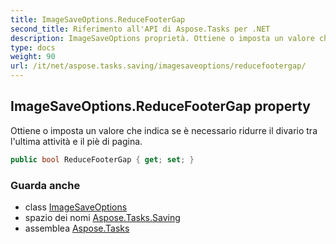 ```yaml
---
title: ImageSaveOptions.ReduceFooterGap
second_title: Riferimento all'API di Aspose.Tasks per .NET
description: ImageSaveOptions proprietà. Ottiene o imposta un valore che indica se è necessario ridurre il divario tra lultima attività e il piè di pagina.
type: docs
weight: 90
url: /it/net/aspose.tasks.saving/imagesaveoptions/reducefootergap/
---
```

## ImageSaveOptions.ReduceFooterGap property

Ottiene o imposta un valore che indica se è necessario ridurre il divario tra l'ultima attività e il piè di pagina.

```csharp
public bool ReduceFooterGap { get; set; }
```

### Guarda anche

* class [ImageSaveOptions](../)
* spazio dei nomi [Aspose.Tasks.Saving](../../imagesaveoptions/)
* assemblea [Aspose.Tasks](../../../)


